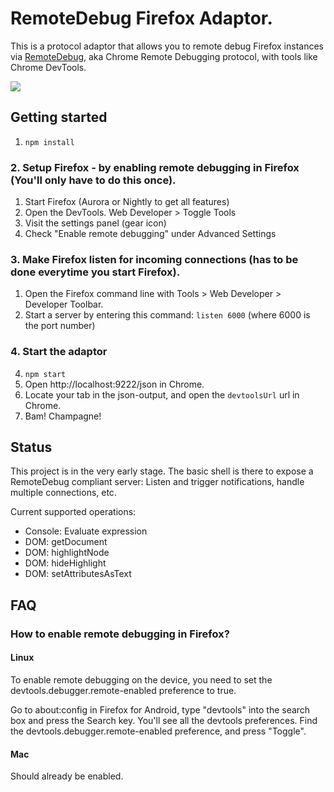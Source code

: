 # RemoteDebug Firefox Adaptor.

This is a protocol adaptor that allows you to remote debug Firefox instances via [RemoteDebug](http://remotedebug.org), aka Chrome Remote Debugging protocol, with tools like Chrome DevTools.

![](https://raw.github.com/auchenberg/remotedebug-firefox-bridge/master/readme/animation.gif)

## Getting started

1. ```npm install```

### 2. Setup Firefox - by enabling remote debugging in Firefox (You'll only have to do this once).
1. Start Firefox (Aurora or Nightly to get all features)
2. Open the DevTools. Web Developer > Toggle Tools
3. Visit the settings panel (gear icon)
4. Check "Enable remote debugging" under Advanced Settings

### 3. Make Firefox listen for incoming connections (has to be done everytime you start Firefox).
1. Open the Firefox command line with Tools > Web Developer > Developer Toolbar.
2. Start a server by entering this command: ```listen 6000``` (where 6000 is the port number)

### 4. Start the adaptor
4. ```npm start```
5. Open http://localhost:9222/json in Chrome.
6. Locate your tab in the json-output, and open the ```devtoolsUrl``` url in Chrome.
7. Bam! Champagne!

## Status
This project is in the very early stage. The basic shell is there to expose a RemoteDebug compliant server: Listen and trigger notifications, handle multiple connections, etc.

Current supported operations:
- Console: Evaluate expression
- DOM: getDocument
- DOM: highlightNode
- DOM: hideHighlight
- DOM: setAttributesAsText

## FAQ
###  How to enable remote debugging in Firefox?

#### Linux
To enable remote debugging on the device, you need to set the devtools.debugger.remote-enabled preference to true.

Go to about:config in Firefox for Android, type "devtools" into the search box and press the Search key. You'll see all the devtools preferences. Find the devtools.debugger.remote-enabled preference, and press "Toggle".

#### Mac
Should already be enabled.


